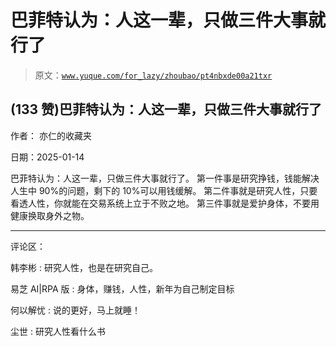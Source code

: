 # 巴菲特认为：人这一辈，只做三件大事就行了

> 原文：[`www.yuque.com/for_lazy/zhoubao/pt4nbxde00a21txr`](https://www.yuque.com/for_lazy/zhoubao/pt4nbxde00a21txr)

## (133 赞)巴菲特认为：人这一辈，只做三件大事就行了

作者： 亦仁的收藏夹

日期：2025-01-14

巴菲特认为：人这一辈，只做三件大事就行了。 第一件事是研究挣钱，钱能解决人生中 90%的问题，剩下的 10%可以用钱缓解。
第二件事就是研究人性，只要看透人性，你就能在交易系统上立于不败之地。 第三件事就是爱护身体，不要用健康换取身外之物。

* * *

评论区：

韩李彬 : 研究人性，也是在研究自己。

易芝 AI|RPA 版 : 身体，赚钱，人性，新年为自己制定目标

何以解忧 : 说的更好，马上就睡！

尘世 : 研究人性看什么书